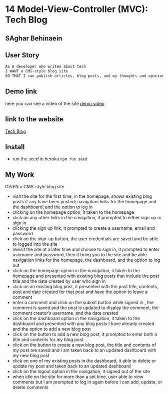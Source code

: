 # 14 Model-View-Controller (MVC): Tech Blog
## SAghar Behinaein

## User Story

```md
AS A developer who writes about tech
I WANT a CMS-style blog site
SO THAT I can publish articles, blog posts, and my thoughts and opinions
```
## Demo link
here you can see a video of the site 
[demo video](https://drive.google.com/file/d/1LLiFy7rDZqpO2AU6UWKIaS2oV_OPC1yb/view)

## link to the website 
[Tech Blog](https://polar-tundra-93040.herokuapp.com/)
## install
* run the seed in heroku `npm run seed`

## My Work

GIVEN a CMS-style blog site
* visit the site for the first time, in the homepage, shows existing blog posts if any have been posted; navigation links for the homepage and the dashboard; and the option to log in
* clicking on the homepage option, it taken to the homepage
* click on any other links in the navigation, it prompted to either sign up or sign in
* clicking the sign up link, it prompted to create a username, email and password
* click on the sign-up button, the user credentials are saved and be able to  logged into the site
* revisit the site at a later time and choose to sign in, it prompted to enter  username and password, then it bring you to the site and be able navigation links for the homepage, the dashboard, and the option to log out
* click on the homepage option in the navigation, it taken to the homepage and presented with existing blog posts that include the post title and the date created by user who sign in
* click on an existing blog post, it presented with the post title, contents, post  and date created for that post and have the option to leave a comment
* enter a comment and click on the submit button while signed in , the comment is saved and the post is updated to display the comment, the comment creator’s username, and the date created
*  click on the dashboard option in the navigation, it  taken to the dashboard and presented with any blog posts I have already created and the option to add a new blog post
* click on the button to add a new blog post, it prompted to enter both a title and contents for my blog post
* click on the button to create a new blog post, the title and contents of my post are saved and I am taken back to an updated dashboard with my new blog post
* click on one of my existing posts in the dashboard, it  able to delete or update my post and taken back to an updated dashboard
* click on the logout option in the navigation, it signed out of the site
* when idle on the site for more than a set time, user able to view comments but I am prompted to log in again before I can add, update, or delete comments

